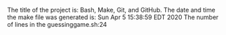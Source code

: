 The title of the project is: Bash, Make, Git, and GitHub.
The date and time the make file was generated is:
Sun Apr  5 15:38:59 EDT 2020
The number of lines in the guessinggame.sh:24
